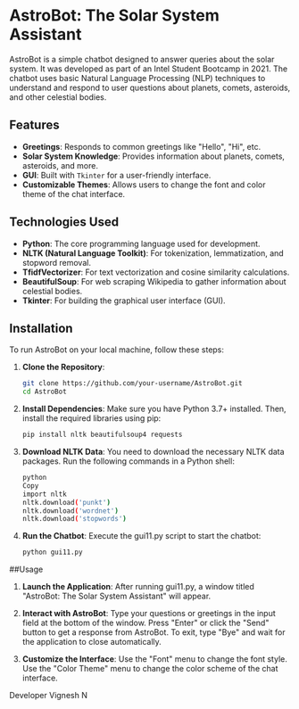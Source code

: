 # AstroBot: The Solar System Assistant


AstroBot is a simple chatbot designed to answer queries about the solar system. It was developed as part of an Intel Student Bootcamp in 2021. The chatbot uses basic Natural Language Processing (NLP) techniques to understand and respond to user questions about planets, comets, asteroids, and other celestial bodies.

## Features

- **Greetings**: Responds to common greetings like "Hello", "Hi", etc.
- **Solar System Knowledge**: Provides information about planets, comets, asteroids, and more.
- **GUI**: Built with `Tkinter` for a user-friendly interface.
- **Customizable Themes**: Allows users to change the font and color theme of the chat interface.

## Technologies Used

- **Python**: The core programming language used for development.
- **NLTK (Natural Language Toolkit)**: For tokenization, lemmatization, and stopword removal.
- **TfidfVectorizer**: For text vectorization and cosine similarity calculations.
- **BeautifulSoup**: For web scraping Wikipedia to gather information about celestial bodies.
- **Tkinter**: For building the graphical user interface (GUI).

## Installation

To run AstroBot on your local machine, follow these steps:

1. **Clone the Repository**:
   ```bash
   git clone https://github.com/your-username/AstroBot.git
   cd AstroBot
2. **Install Dependencies**:
Make sure you have Python 3.7+ installed.
Then, install the required libraries using pip:
   ```bash
   pip install nltk beautifulsoup4 requests
4. **Download NLTK Data**:
You need to download the necessary NLTK data packages.
Run the following commands in a Python shell:
   ```bash
   python
   Copy
   import nltk
   nltk.download('punkt')
   nltk.download('wordnet')
   nltk.download('stopwords')
5. **Run the Chatbot**:
Execute the gui11.py script to start the chatbot:
   ```bash
   python gui11.py

##Usage
1. **Launch the Application**:
After running gui11.py, a window titled "AstroBot: The Solar System Assistant" will appear.

2. **Interact with AstroBot**:
Type your questions or greetings in the input field at the bottom of the window.
Press "Enter" or click the "Send" button to get a response from AstroBot.
To exit, type "Bye" and wait for the application to close automatically.

3. **Customize the Interface**:
Use the "Font" menu to change the font style.
Use the "Color Theme" menu to change the color scheme of the chat interface.


Developer
Vignesh N
